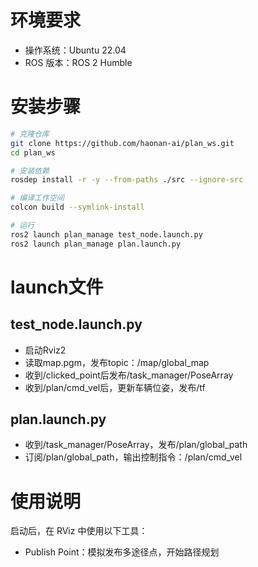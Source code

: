 # 环境要求

- 操作系统：Ubuntu 22.04  
- ROS 版本：ROS 2 Humble

# 安装步骤

```bash
# 克隆仓库
git clone https://github.com/haonan-ai/plan_ws.git
cd plan_ws

# 安装依赖
rosdep install -r -y --from-paths ./src --ignore-src

# 编译工作空间
colcon build --symlink-install

# 运行
ros2 launch plan_manage test_node.launch.py
ros2 launch plan_manage plan.launch.py
```
# launch文件

## test_node.launch.py
- 启动Rviz2
- 读取map.pgm，发布topic：/map/global_map
- 收到/clicked_point后发布/task_manager/PoseArray
- 收到/plan/cmd_vel后，更新车辆位姿，发布/tf
## plan.launch.py
- 收到/task_manager/PoseArray，发布/plan/global_path
- 订阅/plan/global_path，输出控制指令：/plan/cmd_vel

# 使用说明

启动后，在 RViz 中使用以下工具：
- Publish Point：模拟发布多途径点，开始路径规划
